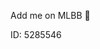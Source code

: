 Add me on MLBB 🙋

ID: 5285546 
<!---
edjayyy/edjayyy is a ✨ special ✨ repository because its `README.md` (this file) appears on your GitHub profile.
You can click the Preview link to take a look at your changes.
--->

